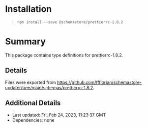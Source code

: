 # Installation
> `npm install --save @schemastore/prettierrc-1.8.2`

# Summary
This package contains type definitions for prettierrc-1.8.2.

## Details
Files were exported from https://github.com/ffflorian/schemastore-updater/tree/main/schemas/prettierrc-1.8.2.

## Additional Details
* Last updated: Fri, Feb 24, 2023, 11:23:37 GMT
* Dependencies: none
